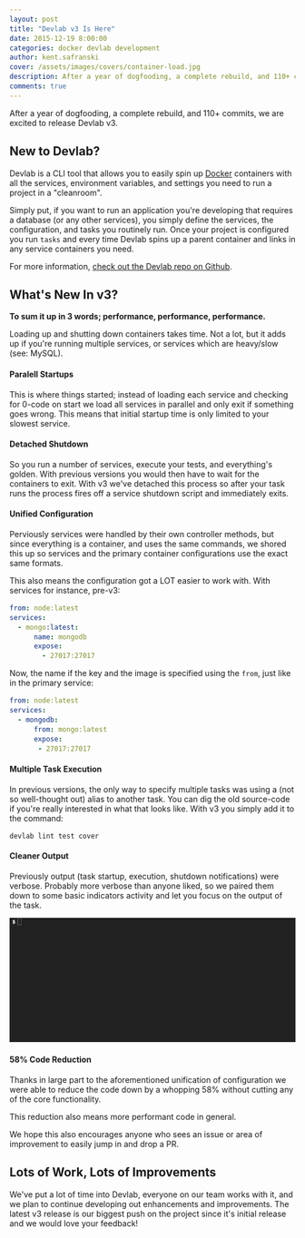 ```yaml
---
layout: post
title: "Devlab v3 Is Here"
date: 2015-12-19 8:00:00
categories: docker devlab development
author: kent.safranski
cover: /assets/images/covers/container-load.jpg
description: After a year of dogfooding, a complete rebuild, and 110+ commits, we are excited to release Devlab v3.
comments: true
---
```


After a year of dogfooding, a complete rebuild, and 110+ commits, we are excited to release Devlab v3.

## New to Devlab?

Devlab is a CLI tool that allows you to easily spin up [Docker](https://www.docker.com/) containers with all the services, environment variables, and settings you need to run a project in a "cleanroom".

Simply put, if you want to run an application you're developing that requires a database (or any other services), you simply define the services, the configuration, and tasks you routinely run. Once your project is configured you run `tasks` and every time Devlab spins up a parent container and links in any service containers you need.

For more information, [check out the Devlab repo on Github](https://github.com/TechnologyAdvice/DevLab).

## What's New In v3?

**To sum it up in 3 words; performance, performance, performance.**

Loading up and shutting down containers takes time. Not a lot, but it adds up if you're running multiple services, or services which are heavy/slow (see: MySQL).

#### Paralell Startups

This is where things started; instead of loading each service and checking for 0-code on start we load all services in parallel and only exit if something goes wrong. This means that initial startup time is only limited to your slowest service.

#### Detached Shutdown

So you run a number of services, execute your tests, and everything's golden. With previous versions you would then have to wait for the containers to exit. With v3 we've detached this process so after your task runs the process fires off a service shutdown script and immediately exits.

#### Unified Configuration

Perviously services were handled by their own controller methods, but since everything is a container, and uses the same commands, we shored this up so services and the primary container configurations use the exact same formats.

This also means the configuration got a LOT easier to work with. With services for instance, pre-v3:

```yaml
from: node:latest
services:
  - mongo:latest:
      name: mongodb
      expose:
        - 27017:27017
```

Now, the name if the key and the image is specified using the `from`, just like in the primary service:

```yaml
from: node:latest
services:
  - mongodb:
      from: mongo:latest
      expose:
       - 27017:27017
```

#### Multiple Task Execution

In previous versions, the only way to specify multiple tasks was using a (not so well-thought out) alias to another task. You can dig the old source-code if you're really interested in what that looks like. With v3 you simply add it to the command:

```
devlab lint test cover
```

#### Cleaner Output

Previously output (task startup, execution, shutdown notifications) were verbose. Probably more verbose than anyone liked, so we paired them down to some basic indicators activity and let you focus on the output of the task.

![demo](/assets/images/posts/devlab-v3-is-here/demo.gif)

#### 58% Code Reduction

Thanks in large part to the aforementioned unification of configuration we were able to reduce the code down by a whopping 58% without cutting any of the core functionality.

This reduction also means more performant code in general.

We hope this also encourages anyone who sees an issue or area of improvement to easily jump in and drop a PR.

## Lots of Work, Lots of Improvements

We've put a lot of time into Devlab, everyone on our team works with it, and we plan to continue developing out enhancements and improvements. The latest v3 release is our biggest push on the project since it's initial release and we would love your feedback!





